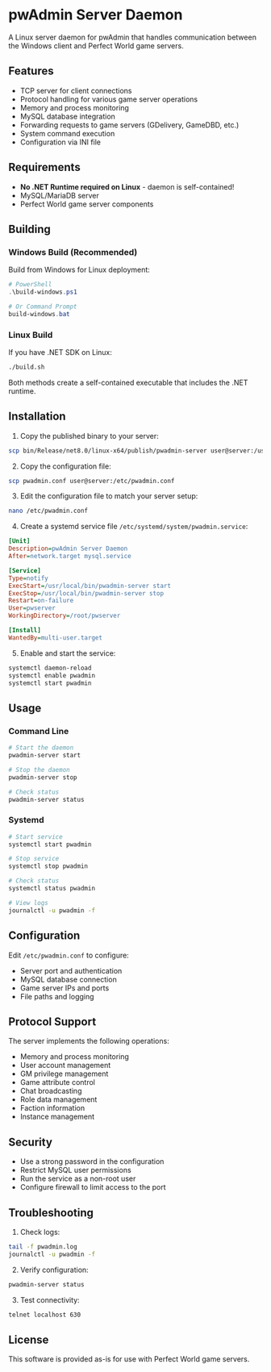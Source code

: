 # pwAdmin Server Daemon

A Linux server daemon for pwAdmin that handles communication between the Windows client and Perfect World game servers.

## Features

- TCP server for client connections
- Protocol handling for various game server operations
- Memory and process monitoring
- MySQL database integration
- Forwarding requests to game servers (GDelivery, GameDBD, etc.)
- System command execution
- Configuration via INI file

## Requirements

- **No .NET Runtime required on Linux** - daemon is self-contained!
- MySQL/MariaDB server
- Perfect World game server components

## Building

### Windows Build (Recommended)
Build from Windows for Linux deployment:

```powershell
# PowerShell
.\build-windows.ps1

# Or Command Prompt
build-windows.bat
```

### Linux Build
If you have .NET SDK on Linux:

```bash
./build.sh
```

Both methods create a self-contained executable that includes the .NET runtime.

## Installation

1. Copy the published binary to your server:
```bash
scp bin/Release/net8.0/linux-x64/publish/pwadmin-server user@server:/usr/local/bin/
```

2. Copy the configuration file:
```bash
scp pwadmin.conf user@server:/etc/pwadmin.conf
```

3. Edit the configuration file to match your server setup:
```bash
nano /etc/pwadmin.conf
```

4. Create a systemd service file `/etc/systemd/system/pwadmin.service`:
```ini
[Unit]
Description=pwAdmin Server Daemon
After=network.target mysql.service

[Service]
Type=notify
ExecStart=/usr/local/bin/pwadmin-server start
ExecStop=/usr/local/bin/pwadmin-server stop
Restart=on-failure
User=pwserver
WorkingDirectory=/root/pwserver

[Install]
WantedBy=multi-user.target
```

5. Enable and start the service:
```bash
systemctl daemon-reload
systemctl enable pwadmin
systemctl start pwadmin
```

## Usage

### Command Line
```bash
# Start the daemon
pwadmin-server start

# Stop the daemon
pwadmin-server stop

# Check status
pwadmin-server status
```

### Systemd
```bash
# Start service
systemctl start pwadmin

# Stop service
systemctl stop pwadmin

# Check status
systemctl status pwadmin

# View logs
journalctl -u pwadmin -f
```

## Configuration

Edit `/etc/pwadmin.conf` to configure:

- Server port and authentication
- MySQL database connection
- Game server IPs and ports
- File paths and logging

## Protocol Support

The server implements the following operations:

- Memory and process monitoring
- User account management
- GM privilege management
- Game attribute control
- Chat broadcasting
- Role data management
- Faction information
- Instance management

## Security

- Use a strong password in the configuration
- Restrict MySQL user permissions
- Run the service as a non-root user
- Configure firewall to limit access to the port

## Troubleshooting

1. Check logs:
```bash
tail -f pwadmin.log
journalctl -u pwadmin -f
```

2. Verify configuration:
```bash
pwadmin-server status
```

3. Test connectivity:
```bash
telnet localhost 630
```

## License

This software is provided as-is for use with Perfect World game servers.